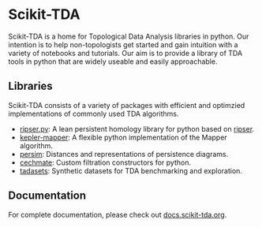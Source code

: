# Scikit-TDA

Scikit-TDA is a home for Topological Data Analysis libraries in python. Our intention is 
to help non-topologists get started and gain intuition with a variety of notebooks and tutorials. 
Our aim is to provide a library of TDA tools in python that are widely useable and easily approachable.

## Libraries

Scikit-TDA consists of a variety of packages with efficient and optimzied implementations of commonly used TDA algorithms.
- [ripser.py](https://github.com/scikit-tda/ripser.py): A lean persistent homology library for python based on [ripser](https://github.com/Ripser/ripser).
- [kepler-mapper](https://github.com/scikit-tda/kepler-mapper): A flexible python implementation of the Mapper algorithm.
- [persim](https://github.com/scikit-tda/persim): Distances and representations of persistence diagrams.
- [cechmate](https://github.com/scikit-tda/cechmate): Custom filtration constructors for python.
- [tadasets](https://github.com/scikit-tda/tadasets): Synthetic datasets for TDA benchmarking and exploration.

## Documentation

For complete documentation, please check out [docs.scikit-tda.org](https://docs.scikit-tda.org/en/latest/).

<!--

**Here are some ideas to get you started:**

🙋‍♀️ A short introduction - what is your organization all about?
🌈 Contribution guidelines - how can the community get involved?
👩‍💻 Useful resources - where can the community find your docs? Is there anything else the community should know?
🍿 Fun facts - what does your team eat for breakfast?
🧙 Remember, you can do mighty things with the power of [Markdown](https://docs.github.com/github/writing-on-github/getting-started-with-writing-and-formatting-on-github/basic-writing-and-formatting-syntax)
-->
